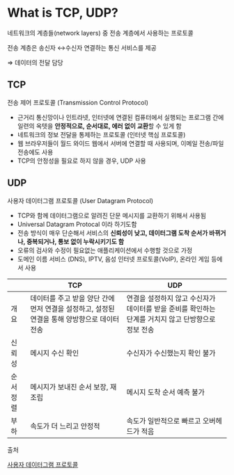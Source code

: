 # What is TCP, UDP?

네트워크의 계층들(network layers) 중 전송 계층에서 사용하는 프로토콜

전송 계층은 송신자 ↔수신자 연결하는 통신 서비스를 제공 

⇒ 데이터의 전달 담당

## TCP

전송 제어 프로토콜 (Transmission Control Protocol)

- 근거리 통신망이나 인트라넷, 인터넷에 연결된 컴퓨터에서 실행되는 프로그램 간에 일련의 옥텟을 **안정적으로, 순서대로, 에러 없이 교환**할 수 있게 함
- 네트워크의 정보 전달을 통제하는 프로토콜 (인터넷 핵심 프로토콜)
- 웹 브라우저들이 월드 와이드 웹에서 서버에 연결할 때 사용되며, 이메일 전송/파일 전송에도 사용
- TCP의 안정성을 필요로 하지 않을 경우, UDP 사용

## UDP

사용자 데이터그램 프로토콜 (User Datagram Protocol)

- TCP와 함께 데이터그램으로 알려진 단문 메시지를 교환하기 위해서 사용됨
- Universal Datagram Protocal 이라 하기도함
- 전송 방식이 매우 단순해서 서비스의 **신뢰성이 낮고, 데이터그램 도착 순서가 바뀌거나, 중복되거나, 통보 없이 누락시키기도 함**
- 오류의 검사와 수정이 필요없는 애플리케이션에서 수행할 것으로 가정
- 도메인 이름 서비스 (DNS), IPTV, 음성 인터넷 프로토콜(VolP), 온라인 게임 등에서 사용

||TCP|UDP|
|---|-----|-----|
|개요|데이터를 주고 받을 양단 간에 먼저 연결을 설정하고, 설정된 연결을 통해 양방향으로 데이터 전송|연결을 설정하지 않고 수신자가 데이터를 받을 준비를 확인하는 단계를 거치지 않고 단방향으로 정보 전송|
|신뢰성|메시지 수신 확인|수신자가 수신했는지 확인 불가|
|순서 정렬|메시지가 보내진 순서 보장, 재조립|메시지 도착 순서 예측 불가|
|부하|속도가 더 느리고 안정적|속도가 일반적으로 빠르고 오버헤드가 적음|

출처

[사용자 데이터그램 프로토콜](https://ko.wikipedia.org/wiki/%EC%82%AC%EC%9A%A9%EC%9E%90_%EB%8D%B0%EC%9D%B4%ED%84%B0%EA%B7%B8%EB%9E%A8_%ED%94%84%EB%A1%9C%ED%86%A0%EC%BD%9C)
